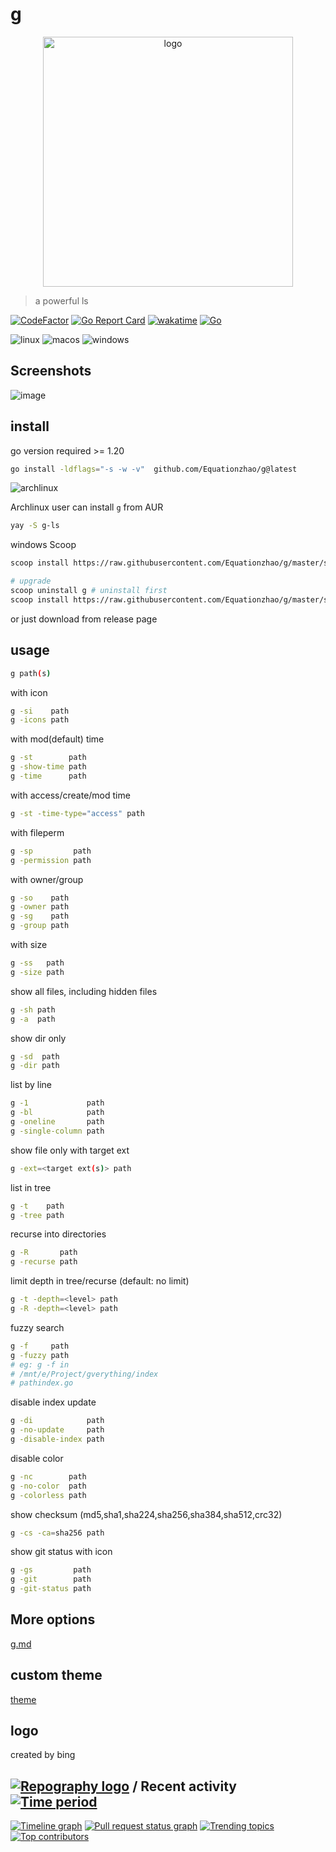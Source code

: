 # g 
<div style="text-align: center;"><img src="logo.jpg" width="400"  alt="logo"/></div>

>   a powerful ls

[![CodeFactor](https://www.codefactor.io/repository/github/equationzhao/g/badge/master)](https://www.codefactor.io/repository/github/equationzhao/g/overview/master)
[![Go Report Card](https://goreportcard.com/badge/github.com/Equationzhao/g)](https://goreportcard.com/report/github.com/Equationzhao/g)
[![wakatime](https://wakatime.com/badge/github/Equationzhao/g.svg)](https://wakatime.com/badge/github/Equationzhao/g)
[![Go](https://github.com/Equationzhao/g/actions/workflows/go.yml/badge.svg)](https://github.com/Equationzhao/g/actions/workflows/go.yml)


![linux](https://img.shields.io/badge/Linux-FCC624?style=for-the-badge&logo=linux&logoColor=black)
![macos](https://img.shields.io/badge/mac%20os-000000?style=for-the-badge&logo=apple&logoColor=white)
![windows](https://img.shields.io/badge/Windows-0078D6?style=for-the-badge&logo=windows&logoColor=white)
## Screenshots

![image](./how-g-works.gif)

## install
go version required >= 1.20
```bash
go install -ldflags="-s -w -v"  github.com/Equationzhao/g@latest
```


![archlinux](https://img.shields.io/badge/Arch_Linux-1793D1?style=for-the-badge&logo=arch-linux&logoColor=white)

Archlinux user can install `g` from AUR 
```bash
yay -S g-ls
```

windows Scoop
```bash
scoop install https://raw.githubusercontent.com/Equationzhao/g/master/scoop/g.json
```
```bash
# upgrade
scoop uninstall g # uninstall first
scoop install https://raw.githubusercontent.com/Equationzhao/g/master/scoop/g.json
```

or just download from release page

## usage

```bash
g path(s)
```

with icon
```bash
g -si    path
g -icons path
```

with mod(default) time
```bash
g -st        path
g -show-time path
g -time      path
```

with access/create/mod time
```bash
g -st -time-type="access" path
```

with fileperm
```bash
g -sp         path
g -permission path
```

with owner/group
```bash
g -so    path
g -owner path
g -sg    path
g -group path
```

with size
```bash
g -ss   path
g -size path
```

show all files, including hidden files
```bash
g -sh path
g -a  path
```

show dir only
```bash
g -sd  path
g -dir path
```
list by line
```bash
g -1             path
g -bl            path
g -oneline       path
g -single-column path
```

show file only with target ext
```bash
g -ext=<target ext(s)> path
```

list in tree
```bash
g -t    path
g -tree path
```

recurse into directories
```bash
g -R       path
g -recurse path
```

limit depth in tree/recurse (default: no limit)
```bash
g -t -depth=<level> path
g -R -depth=<level> path
```

fuzzy search
```bash
g -f     path
g -fuzzy path
# eg: g -f in
# /mnt/e/Project/gverything/index
# pathindex.go
```

disable index update
```bash
g -di            path  
g -no-update     path
g -disable-index path
```

disable color
```bash
g -nc        path
g -no-color  path
g -colorless path
```

show checksum (md5,sha1,sha224,sha256,sha384,sha512,crc32)
```bash
g -cs -ca=sha256 path
```

show git status with icon
```bash
g -gs         path
g -git        path
g -git-status path
```



## More options
[g.md](g.md)

## custom theme

[theme](THEME.md)

## logo
created by bing

## [![Repography logo](https://images.repography.com/logo.svg)](https://repography.com) / Recent activity [![Time period](https://images.repography.com/35290882/Equationzhao/g/recent-activity/d06TKxKV8-Bc1zgTdodyAUFkmX-KdMR5ydV1GeE2jJY/r-OWQ7WewQlCCz2r7byT3_mCR0x8LTCx95ZyLfOY7CI_badge.svg)](https://repography.com)
[![Timeline graph](https://images.repography.com/35290882/Equationzhao/g/recent-activity/d06TKxKV8-Bc1zgTdodyAUFkmX-KdMR5ydV1GeE2jJY/r-OWQ7WewQlCCz2r7byT3_mCR0x8LTCx95ZyLfOY7CI_timeline.svg)](https://github.com/Equationzhao/g/commits)
[![Pull request status graph](https://images.repography.com/35290882/Equationzhao/g/recent-activity/d06TKxKV8-Bc1zgTdodyAUFkmX-KdMR5ydV1GeE2jJY/r-OWQ7WewQlCCz2r7byT3_mCR0x8LTCx95ZyLfOY7CI_prs.svg)](https://github.com/Equationzhao/g/pulls)
[![Trending topics](https://images.repography.com/35290882/Equationzhao/g/recent-activity/d06TKxKV8-Bc1zgTdodyAUFkmX-KdMR5ydV1GeE2jJY/r-OWQ7WewQlCCz2r7byT3_mCR0x8LTCx95ZyLfOY7CI_words.svg)](https://github.com/Equationzhao/g/commits)
[![Top contributors](https://images.repography.com/35290882/Equationzhao/g/recent-activity/d06TKxKV8-Bc1zgTdodyAUFkmX-KdMR5ydV1GeE2jJY/r-OWQ7WewQlCCz2r7byT3_mCR0x8LTCx95ZyLfOY7CI_users.svg)](https://github.com/Equationzhao/g/graphs/contributors)

